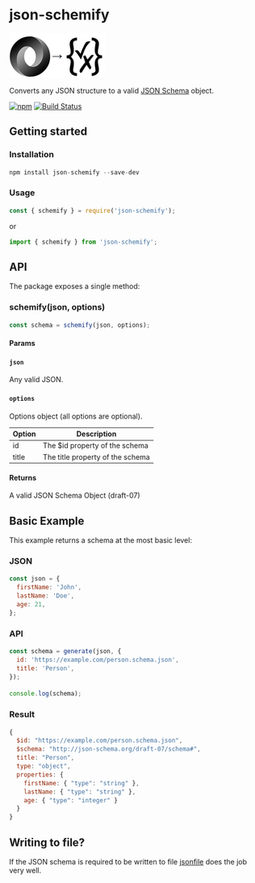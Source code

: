 # json-schemify

![json-schemify](logos.png)

Converts any JSON structure to a valid [JSON Schema](http://json-schema.org/) object.

[![npm](https://img.shields.io/npm/v/json-schemify.svg)](https://www.npmjs.com/package/json-schemify)
[![Build Status](https://travis-ci.org/tgreyuk/json-schemify.svg?branch=master)](https://travis-ci.org/tgreyuk/json-schemify)

## Getting started

### Installation

```js
npm install json-schemify --save-dev
```

### Usage

```js
const { schemify } = require('json-schemify');
```

or

```js
import { schemify } from 'json-schemify';
```

## API

The package exposes a single method:

### schemify(json, options)

```js
const schema = schemify(json, options);
```

#### Params

#### `json`

Any valid JSON.

#### `options`

Options object (all options are optional).

| Option | Description                      |
| ------ | -------------------------------- |
| id     | The $id property of the schema   |
| title  | The title property of the schema |

#### Returns

A valid JSON Schema Object (draft-07)

## Basic Example

This example returns a schema at the most basic level:

### JSON

```js
const json = {
  firstName: 'John',
  lastName: 'Doe',
  age: 21,
};
```

### API

```js
const schema = generate(json, {
  id: 'https://example.com/person.schema.json',
  title: 'Person',
});

console.log(schema);
```

### Result

```js
{
  $id: "https://example.com/person.schema.json",
  $schema: "http://json-schema.org/draft-07/schema#",
  title: "Person",
  type: "object",
  properties: {
    firstName: { "type": "string" },
    lastName: { "type": "string" },
    age: { "type": "integer" }
  }
}
```

## Writing to file?

If the JSON schema is required to be written to file [jsonfile](https://www.npmjs.com/package/jsonfile) does the job very well.
